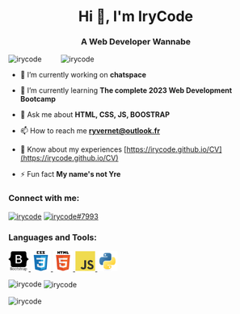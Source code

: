 
<h1 align="center">Hi 👋, I'm IryCode</h1>
<h3 align="center">A Web Developer Wannabe</h3>
<p><img align="right" width=400
        src="https://images.squarespace-cdn.com/content/v1/5e81b4be9beb49266afba555/c446ec95-70fa-4650-b733-be64d853f54b/postman-laptop.jpg?format=2500w"
        alt="irycode" /></p>

<p align="left"> <img src="https://komarev.com/ghpvc/?username=irycode&label=Profile%20views&color=0e75b6&style=flat"
        alt="irycode" /> </p>

- 🔭 I’m currently working on **chatspace**

- 🌱 I’m currently learning **The complete 2023 Web Development Bootcamp**

- 💬 Ask me about **HTML, CSS, JS, BOOSTRAP**

- 📫 How to reach me **ryvernet@outlook.fr**

- 📄 Know about my experiences [https://irycode.github.io/CV](https://irycode.github.io/CV)

- ⚡ Fun fact **My name's not Yre**

<h3 align="left">Connect with me:</h3>
<p align="left">
    <a href="https://instagram.com/irycode" target="blank"><img align="center"
            src="https://raw.githubusercontent.com/rahuldkjain/github-profile-readme-generator/master/src/images/icons/Social/instagram.svg"
            alt="irycode" height="30" width="40" /></a>
    <a href="https://discord.gg/irycode#7993" target="blank"><img align="center"
            src="https://raw.githubusercontent.com/rahuldkjain/github-profile-readme-generator/master/src/images/icons/Social/discord.svg"
            alt="irycode#7993" height="30" width="40" /></a>
</p>

<h3 align="left">Languages and Tools:</h3>
<p align="left"> <a href="https://getbootstrap.com" target="_blank" rel="noreferrer"> <img
            src="https://raw.githubusercontent.com/devicons/devicon/master/icons/bootstrap/bootstrap-plain-wordmark.svg"
            alt="bootstrap" width="40" height="40" /> </a> <a href="https://www.w3schools.com/css/" target="_blank"
        rel="noreferrer"> <img
            src="https://raw.githubusercontent.com/devicons/devicon/master/icons/css3/css3-original-wordmark.svg"
            alt="css3" width="40" height="40" /> </a> <a href="https://www.w3.org/html/" target="_blank"
        rel="noreferrer"> <img
            src="https://raw.githubusercontent.com/devicons/devicon/master/icons/html5/html5-original-wordmark.svg"
            alt="html5" width="40" height="40" /> </a> <a href="https://developer.mozilla.org/en-US/docs/Web/JavaScript"
        target="_blank" rel="noreferrer"> <img
            src="https://raw.githubusercontent.com/devicons/devicon/master/icons/javascript/javascript-original.svg"
            alt="javascript" width="40" height="40" /> </a> <a href="https://www.python.org" target="_blank"
        rel="noreferrer"> <img
            src="https://raw.githubusercontent.com/devicons/devicon/master/icons/python/python-original.svg"
            alt="python" width="40" height="40" /> </a> </p>

<p><img align="left"
        src="https://github-readme-stats.vercel.app/api/top-langs?username=irycode&show_icons=true&locale=en&layout=compact"
        alt="irycode" /></p>

<p>&nbsp;<img align="center" src="https://github-readme-stats.vercel.app/api?username=irycode&show_icons=true&locale=en"
        alt="irycode" /></p>

<p><img align="center" src="https://github-readme-streak-stats.herokuapp.com/?user=irycode&" alt="irycode" /></p>

